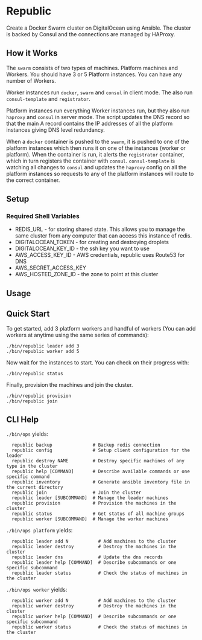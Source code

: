 # Republic

Create a Docker Swarm cluster on DigitalOcean using Ansible. The cluster is backed by Consul and the connections are managed by HAProxy.

## How it Works

The `swarm` consists of two types of machines. Platform machines and Workers. You should have 3 or 5 Platform instances. You can have any number of Workers.

Worker instances run `docker`, `swarm` and `consul` in client mode. The also run `consul-template` and `registrator`.

Platform instances run everything Worker instances run, but they also run `haproxy` and `consul` in server mode. The script updates the DNS record so that the main A record contains the IP addresses of all the platform instances giving DNS level redundancy. 

When a `docker` container is pushed to the `swarm`, it is pushed to one of the platform instances which then runs it on one of the instances (worker or platform). When the container is run, it alerts the `registrator` container, which in turn registers the container with `consul`. `consul-template` is watching all changes to `consul` and updates the `haproxy` config on all the platform instances so requests to any of the platform instances will route to the correct container.

## Setup

### Required Shell Variables

 * REDIS_URL - for storing shared state. This allows you to manage the same cluster from any computer that can access this instance of redis.
 * DIGITALOCEAN_TOKEN - for creating and destroying droplets
 * DIGITALOCEAN_KEY_ID - the ssh key you want to use
 * AWS_ACCESS_KEY_ID - AWS credentials, republic uses Route53 for DNS
 * AWS_SECRET_ACCESS_KEY
 * AWS_HOSTED_ZONE_ID - the zone to point at this cluster

## Usage

## Quick Start

To get started, add 3 platform workers and handful of workers (You can add workers at anytime using the same series of commands):

```shell
./bin/republic leader add 3
./bin/republic worker add 5
```

Now wait for the instances to start. You can check on their progress with:

```shell
./bin/republic status
```

Finally, provision the machines and join the cluster.

```shell
./bin/republic provision
./bin/republic join
```

## CLI Help

`./bin/ops` yields:

```
  republic backup               # Backup redis connection
  republic config               # Setup client configuration for the leader
  republic destroy NAME         # Destroy specific machines of any type in the cluster
  republic help [COMMAND]       # Describe available commands or one specific command
  republic inventory            # Generate ansible inventory file in the current directory
  republic join                 # Join the cluster
  republic leader [SUBCOMMAND]  # Manage the leader machines
  republic provision            # Provision the machines in the cluster
  republic status               # Get status of all machine groups
  republic worker [SUBCOMMAND]  # Manage the worker machines
```

`./bin/ops platform` yields:

```
  republic leader add N           # Add machines to the cluster
  republic leader destroy         # Destroy the machines in the cluster
  republic leader dns             # Update the dns records
  republic leader help [COMMAND]  # Describe subcommands or one specific subcommand
  republic leader status          # Check the status of machines in the cluster
```

`./bin/ops worker` yields:

```
  republic worker add N           # Add machines to the cluster
  republic worker destroy         # Destroy the machines in the cluster
  republic worker help [COMMAND]  # Describe subcommands or one specific subcommand
  republic worker status          # Check the status of machines in the cluster
```
